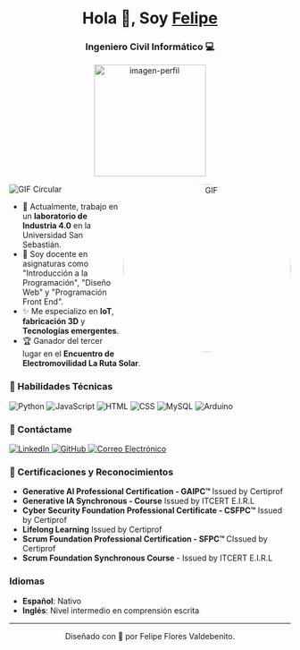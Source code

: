 <h1 align="center">Hola 👋, Soy <a href="https://ffelipev2.github.io/" target="_blank">Felipe</a></h1>
<h3 align="center">Ingeniero Civil Informático &#128187;</h3>

<p align="center">
  <img src="https://media2.giphy.com/media/v1.Y2lkPTc5MGI3NjExajRxYWExa3B5c2dheTBiY3dicXhhejhpNzBmdTB1bGJpYnVjcjhjOCZlcD12MV9pbnRlcm5hbF9naWZfYnlfaWQmY3Q9Zw/VbnUQpnihPSIgIXuZv/giphy.webp" alt="imagen-perfil" height =200 width =200 />
</p>

<a target="_blank" align="center">
  <img align="right" height="300" width="300" alt="GIF" src="https://media.giphy.com/media/SWoSkN6DxTszqIKEqv/giphy.gif" style="border-radius: 50%; overflow: hidden;">
</a>

![GIF Circular](https://media2.giphy.com/media/v1.Y2lkPTc5MGI3NjExajRxYWExa3B5c2dheTBiY3dicXhhejhpNzBmdTB1bGJpYnVjcjhjOCZlcD12MV9pbnRlcm5hbF9naWZfYnlfaWQmY3Q9Zw/VbnUQpnihPSIgIXuZv/giphy.webp)

<ul>
  <li>💪 Actualmente, trabajo en un <strong>laboratorio de Industria 4.0</strong> en la Universidad San Sebastián.</li>
  <li>🔬 Soy docente en asignaturas como "Introducción a la Programación", "Diseño Web"  y "Programación Front End".</li>
  <li>✨ Me especializo en <strong>IoT</strong>, <strong>fabricación 3D</strong> y <strong>Tecnologías emergentes</strong>.</li>
  <li>🏆 Ganador del tercer lugar en el <strong>Encuentro de Electromovilidad La Ruta Solar</strong>.</li>
</ul>

<h3 align="leftr">🔧 Habilidades Técnicas</h3>
<p align="left">
  <img src="https://img.icons8.com/color/48/000000/python--v1.png" alt="Python" />
  <img src="https://img.icons8.com/color/48/000000/javascript--v1.png" alt="JavaScript" />
  <img src="https://img.icons8.com/color/48/000000/html-5--v1.png" alt="HTML" />
  <img src="https://img.icons8.com/color/48/000000/css3.png" alt="CSS" />
  <img src="https://img.icons8.com/fluency/48/000000/mysql-logo.png" alt="MySQL" />
  <img src="https://img.icons8.com/color/48/000000/arduino.png" alt="Arduino" />
</p>

<h3 align="left">💬 Contáctame</h3>
<p align="left">
  <a href="https://www.linkedin.com/in/felipe-flores-2972b14a" target="_blank">
    <img src="https://img.icons8.com/doodle/40/000000/linkedin--v2.png" alt="LinkedIn">
  </a>
  <a href="https://github.com/ffelipev2" target="_blank">
    <img src="https://img.icons8.com/doodle/40/000000/github--v1.png" alt="GitHub">
  </a>
  <a href="mailto:ffelipev2@gmail.com" target="_blank">
    <img src="https://img.icons8.com/plasticine/40/000000/gmail-new.png" alt="Correo Electrónico">
  </a>
</p>

<h3 align="left">🏅 Certificaciones y Reconocimientos</h3>
<ul>
  <li><strong>Generative AI Professional Certification - GAIPC™ </strong> Issued by Certiprof</li>
  <li><strong>Generative IA Synchronous - Course</strong> Issued by ITCERT E.I.R.L</li>
  <li><strong>Cyber Security Foundation Professional Certificate - CSFPC™</strong> Issued by Certiprof</li>
  <li><strong>Lifelong Learning</strong> Issued by Certiprof</li>
  <li><strong>Scrum Foundation Professional Certification - SFPC™ </strong> CIssued by Certiprof</li>
  <li><strong>Scrum Foundation Synchronous Course </strong> - Issued by ITCERT E.I.R.L</li>
</ul>

<h3 align="left">Idiomas</h3>
<ul>
  <li><strong>Español</strong>: Nativo</li>
  <li><strong>Inglés</strong>: Nivel intermedio en comprensión escrita</li>
</ul>

---
<p align="center">
  Diseñado con 💖 por Felipe Flores Valdebenito.
</p>
